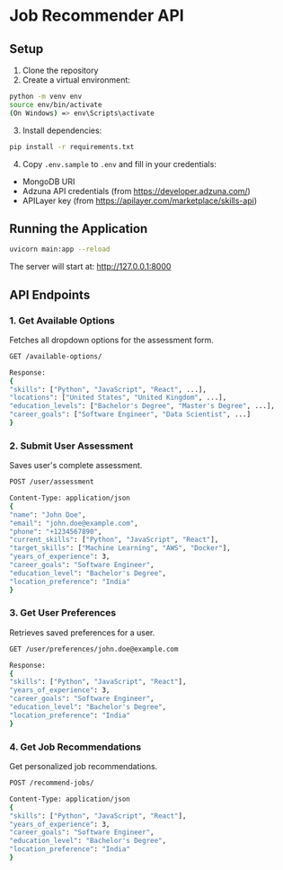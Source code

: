 # Job Recommender API

## Setup

1. Clone the repository
2. Create a virtual environment:
```bash
python -m venv env
source env/bin/activate 
(On Windows) => env\Scripts\activate
```
3. Install dependencies:
```bash
pip install -r requirements.txt
```
4. Copy `.env.sample` to `.env` and fill in your credentials:
- MongoDB URI
- Adzuna API credentials (from https://developer.adzuna.com/)
- APILayer key (from https://apilayer.com/marketplace/skills-api)

## Running the Application

```bash
uvicorn main:app --reload
```
The server will start at: http://127.0.0.1:8000

## API Endpoints

### 1. Get Available Options
Fetches all dropdown options for the assessment form.
```bash
GET /available-options/

Response:
{
"skills": ["Python", "JavaScript", "React", ...],
"locations": ["United States", "United Kingdom", ...],
"education_levels": ["Bachelor's Degree", "Master's Degree", ...],
"career_goals": ["Software Engineer", "Data Scientist", ...]
}
```

### 2. Submit User Assessment
Saves user's complete assessment.
```bash
POST /user/assessment

Content-Type: application/json
{
"name": "John Doe",
"email": "john.doe@example.com",
"phone": "+1234567890",
"current_skills": ["Python", "JavaScript", "React"],
"target_skills": ["Machine Learning", "AWS", "Docker"],
"years_of_experience": 3,
"career_goals": "Software Engineer",
"education_level": "Bachelor's Degree",
"location_preference": "India"
}
```

### 3. Get User Preferences
Retrieves saved preferences for a user.
```bash
GET /user/preferences/john.doe@example.com

Response:
{
"skills": ["Python", "JavaScript", "React"],
"years_of_experience": 3,
"career_goals": "Software Engineer",
"education_level": "Bachelor's Degree",
"location_preference": "India"
}
```

### 4. Get Job Recommendations
Get personalized job recommendations.
```bash
POST /recommend-jobs/

Content-Type: application/json
{
"skills": ["Python", "JavaScript", "React"],
"years_of_experience": 3,
"career_goals": "Software Engineer",
"education_level": "Bachelor's Degree",
"location_preference": "India"
}
```
